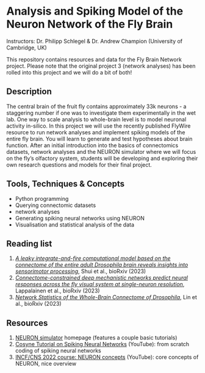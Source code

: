 # Analysis and Spiking Model of the Neuron Network of the Fly Brain
Instructors: Dr. Philipp Schlegel & Dr. Andrew Champion (University of Cambridge, UK)

This repository contains resources and data for the Fly Brain Network project. Please note that the original project 3 (network analyses) has been rolled into this project and we will do a bit of both!

## Description
The central brain of the fruit fly contains approximately 33k neurons - a staggering number if one was to investigate them experimentally in the wet lab. One way to scale analysis to whole-brain level is to model neuronal activity in-silico. In this project we will use the recently published FlyWire resource to run network analyses and implement spiking models of the entire fly brain. You will learn to generate and test hypotheses about brain function. After an initial introduction into the basics of connectomics datasets, network analyses and the NEURON simulator where we will focus on the fly’s olfactory system, students will be developing and exploring their own research questions and models for their final project. 

## Tools, Techniques & Concepts
- Python programming
- Querying connectomic datasets
- network analyses
- Generating spiking neural networks using NEURON
- Visualisation and statistical analysis of the data

## Reading list 
1. [_A leaky integrate-and-fire computational model based on the connectome of the entire adult Drosophila brain reveals insights into sensorimotor processing_](https://www.biorxiv.org/content/10.1101/2023.05.02.539144v1), Shui et al., bioRxiv (2023)
2. [_Connectome-constrained deep mechanistic networks predict neural responses across the fly visual system at single-neuron resolution_](https://www.biorxiv.org/content/10.1101/2023.03.11.532232v1), Lappalainen et al., bioRxiv (2023)
3. [_Network Statistics of the Whole-Brain Connectome of Drosophila_](https://www.biorxiv.org/content/10.1101/2023.07.29.551086v1), Lin et al., bioRxiv (2023)

## Resources 
1. [NEURON simulator](https://www.neuron.yale.edu/neuron/) homepage (features a couple basic tutorials)
2. [Cosyne Tutorial on Spiking Neural Networks](https://www.youtube.com/watch?v=GTXTQ_sOxak) (YouTube): from scratch coding of spiking neural networks
3. [INCF/CNS 2022 course: NEURON concepts](https://www.youtube.com/watch?v=VPhxULQVCDQ) (YouTube): core concepts of NEURON, nice overview 


